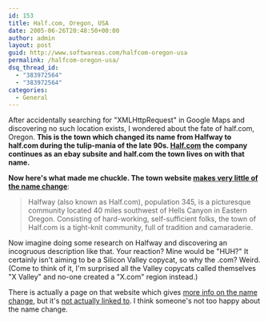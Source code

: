 ```yaml
---
id: 153
title: Half.com, Oregon, USA
date: 2005-06-26T20:48:50+00:00
author: admin
layout: post
guid: http://www.softwareas.com/halfcom-oregon-usa
permalink: /halfcom-oregon-usa/
dsq_thread_id:
  - "383972564"
  - "383972564"
categories:
  - General
---
```

After accidentally searching for "XMLHttpRequest" in Google Maps and discovering no such location exists, I wondered about the fate of half.com, Oregon. **This is the town which changed its name from Halfway to half.com during the tulip-mania of the late 90s. [Half.com](half.com) the company continues as an ebay subsite and half.com the town lives on with that name.**

**Now here's what made me chuckle. The town website [makes very little of the name change](http://www.pinetel.com/~half/)**:

> Halfway (also known as Half.com), population 345, is a picturesque community located 40 miles southwest of Hells Canyon in Eastern Oregon. Consisting of hard-working, self-sufficient folks, the town of Half.com is a tight-knit community, full of tradition and camaraderie.

Now imagine doing some research on Halfway and discovering an incogruous description like that. Your reaction? Mine would be "HUH?" It certainly isn't aiming to be a Silicon Valley copycat, so why the .com? Weird. (Come to think of it, I'm surprised all the Valley copycats called themselves "X Valley" and no-one created a "X.com" region instead.)

There is actually a page on that website which gives [more info on the name change](http://www.pinetel.com/~half/change.htm), but it's [not actually linked to](http://www.google.com/search?q=link:446TAGdm7bEJ:town.half.com/). I think someone's not too happy about the name change.